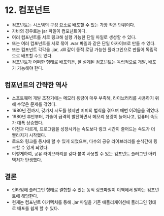 # 12. 컴포넌트
- 컴포넌트는 시스템의 구성 요소로 배포할 수 있는 가장 작은 단위이다.
- 자바의 경우로는 jar 파일이 컴포넌트이다.
- 여러 컴포넌트를 서로 링크해 실행 가능한 단일 파일로 생성할 수 있다.
- 또는 여러 컴포넌트를 서로 묶어 .war 파일과 같은 단일 아카이브로 만들 수 있다.
- 또는 컴포넌트 각각을 .jar, .dll 같이 동적 로딩 가능한 플러그인으로 만들어 독립적으로 배포할 수도 있다.
- 컴포넌트가 어떠한 형태로 배포되든, 잘 설계된 컴포넌트는 독립적으로 개발, 배포가 가능해야 한다.

## 컴포넌트의 간략한 역사

- 소프트웨어 개발 초창기에는 메모리 용량이 매우 부족해, 라이브러리를 사용하기 위해 수많은 문제를 겪었다.
- 1980년 전까지, 갖가지 시도를 했지만 머피의 법칙을 겪으며 매번 어려움을 겪었다.
- 1980년 후반부터, 기술이 급격히 발전하면서 메모리 용량이 늘어나고, 컴퓨터 속도가 대폭 상승했다.
- 이전과 다르게, 프로그램을 성장시키는 속도보다 링크 시간이 줄어드는 속도가 더 빨라지기 시작했다.
- 로드와 링크를 동시에 할 수 있게 되었으며, 다수의 공유 라이브러리를 순식간에 링크할 수 있게 되었다.
- 이렇게하여, 공유 라이브러리를 갖다 붙여 사용할 수 있는 컴포넌트 플러그인 아키텍처가 탄생했다.

## 결론

- 런타임에 플러그인 형태로 결합할 수 있는 동적 링크파일이 이책에서 말하는 컴포넌트에 해당한다.
- 현재는 컴포넌트 아키텍처를 통해 .jar 파일을 기존 애플리케이션에 플러그인 형태로 배포를 쉽게 할 수 있다.